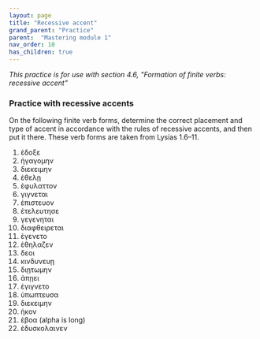 ```yaml
---
layout: page
title: "Recessive accent"
grand_parent: "Practice"
parent:  "Mastering module 1"
nav_order: 10
has_children: true
---
```




*This practice is for use with section 4.6, "Formation of finite verbs: recessive accent"*


### Practice with recessive accents

On the following finite verb forms, determine the correct placement and type of accent in accordance with the rules of recessive accents, and then put it there. These verb forms are taken from Lysias 1.6–11.

1. ἐδοξε  
2. ἠγαγομην
3. διεκειμην
4. ἐθελῃ
5. ἐφυλαττον 
6. γιγνεται 
7. ἐπιστευον
8. ἐτελευτησε 
9. γεγενηται  
10. διαφθειρεται
11. ἐγενετο 
12. ἐθηλαζεν
13. δεοι
14. κινδυνευῃ 
15. διῃτωμην 
16. ἀπῃει 
17. ἐγιγνετο  
18. ὑπωπτευσα 
19. διεκειμην
20. ἡκον
21. ἐβοα (alpha is long)
22. ἐδυσκολαινεν 


